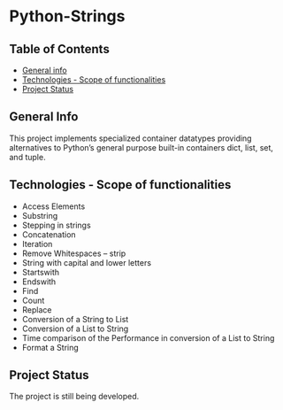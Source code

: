 # Python-Strings

## Table of Contents

* [General info](#general-info)
* [Technologies - Scope of functionalities](#technologies_scope_of_functionalities)
* [Project Status](#project-status)

## General Info
This project implements specialized container datatypes providing alternatives to Python’s general purpose built-in containers dict, list, set, and tuple. 

## Technologies - Scope of functionalities
* Access Elements
* Substring
* Stepping in strings
* Concatenation
* Iteration
* Remove Whitespaces – strip
* String with capital and lower letters
* Startswith
* Endswith
* Find
* Count 
* Replace
* Conversion of a String to List 
* Conversion of a List to String
* Time comparison of the Performance in conversion of a List to String
* Format a String

## Project Status
The project is still being developed.
